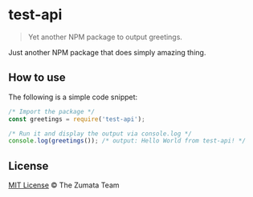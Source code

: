 # test-api

> Yet another NPM package to output greetings.

Just another NPM package that does simply amazing thing.

## How to use

The following is a simple code snippet:

```js
/* Import the package */
const greetings = require('test-api');

/* Run it and display the output via console.log */
console.log(greetings()); /* output: Hello World from test-api! */
```

## License

[MIT License](http://the-zumata-team.mit-license.org/) © The Zumata Team
